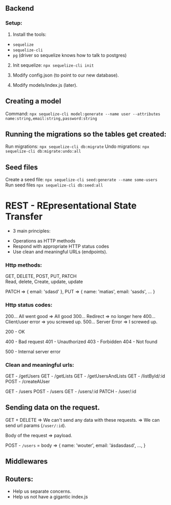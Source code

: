 ## Backend

### Setup:

1. Install the tools:

- `sequelize`
- `sequelize-cli`
- `pg` (driver so sequelize knows how to talk to postgres)

2. Init sequelize: `npx sequelize-cli init`

3. Modify config.json (to point to our new database).

4. Modify models/index.js (later).

## Creating a model

Command:
`npx sequelize-cli model:generate --name user --attributes name:string,email:string,password:string`

## Running the migrations so the tables get created:

Run migrations: `npx sequelize-cli db:migrate`
Undo migrations: `npx sequelize-cli db:migrate:undo:all`

## Seed files

Create a seed file: `npx sequelize-cli seed:generate --name some-users`
Run seed files `npx sequelize-cli db:seed:all`

# REST - REpresentational State Transfer

- 3 main principles:

* Operations as HTTP methods
* Respond with appropriate HTTP status codes
* Use clean and meaningful URLs (endpoints).

### Http methods:

GET, DELETE, POST, PUT, PATCH  
Read, delete, Create, update, update

PATCH => { email: 'sdasd' }, PUT => { name: 'matias', email: 'sasds', ... }

### Http status codes:

200... All went good => All good
300... Redirect => no longer here
400... Client/user error => you screwed up.
500... Server Error => I screwed up.

200 - OK

400 - Bad request
401 - Unauthorized
403 - Forbidden
404 - Not found

500 - Internal server error

### Clean and meaningful urls:

GET - /getUsers
GET - /getLists
GET - /getUsersAndLists
GET - /listById/:id
POST - /createAUser

GET - /users
POST - /users
GET - /users/:id
PATCH - /user/:id

## Sending data on the request.

GET + DELETE => We can't send any data with these requests.
=> We can send url params (`/user/:id`).

Body of the request => payload.

POST - `/users` = body => { name: 'wouter', email: 'ásdasdasd', ..., }

## Middlewares

## Routers:

- Help us separate concerns.
- Help us not have a gigantic index.js
